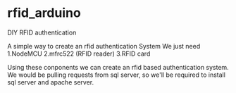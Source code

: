 # rfid_arduino
DIY RFID authentication


A simple way to create an rfid authentication System
We just need 
1.NodeMCU
2.mfrc522 (RFID reader)
3.RFID card

Using these conponents we can create an rfid based authentication system.
We would be pulling requests from sql server, so we'll be required to install sql server and apache server.
